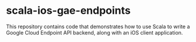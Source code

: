 scala-ios-gae-endpoints
=======================

This repository contains code that demonstrates how to use Scala to write a Google Cloud Endpoint API backend, along with an iOS client application.
